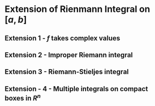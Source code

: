 # Extension of Rienmann Integral on $[a,b]$

## Extension 1 - $f$ takes complex values

## Extension 2 - Improper Riemann integral

## Extension 3 - Riemann-Stieljes integral

## Extension - 4 - Multiple integrals on compact boxes in $R^{n}$





